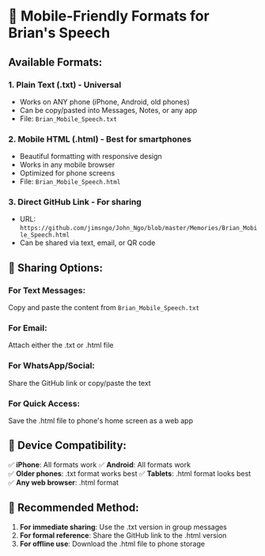 # 📱 Mobile-Friendly Formats for Brian's Speech

## Available Formats:

### 1. **Plain Text (.txt)** - Universal
- Works on ANY phone (iPhone, Android, old phones)
- Can be copy/pasted into Messages, Notes, or any app
- File: `Brian_Mobile_Speech.txt`

### 2. **Mobile HTML (.html)** - Best for smartphones
- Beautiful formatting with responsive design
- Works in any mobile browser
- Optimized for phone screens
- File: `Brian_Mobile_Speech.html`

### 3. **Direct GitHub Link** - For sharing
- URL: `https://github.com/jimsngo/John_Ngo/blob/master/Memories/Brian_Mobile_Speech.html`
- Can be shared via text, email, or QR code

## 📲 Sharing Options:

### For Text Messages:
Copy and paste the content from `Brian_Mobile_Speech.txt`

### For Email:
Attach either the .txt or .html file

### For WhatsApp/Social:
Share the GitHub link or copy/paste the text

### For Quick Access:
Save the .html file to phone's home screen as a web app

## 📱 Device Compatibility:

✅ **iPhone**: All formats work
✅ **Android**: All formats work  
✅ **Older phones**: .txt format works best
✅ **Tablets**: .html format looks best
✅ **Any web browser**: .html format

## 🎯 Recommended Method:
1. **For immediate sharing**: Use the .txt version in group messages
2. **For formal reference**: Share the GitHub link to the .html version
3. **For offline use**: Download the .html file to phone storage